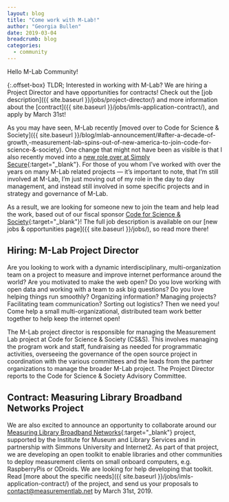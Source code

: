 ```yaml
---
layout: blog
title: "Come work with M-Lab!"
author: "Georgia Bullen"
date: 2019-03-04
breadcrumb: blog
categories:
  - community
---
```


Hello M-Lab Community!

{:.offset-box}
TLDR; Interested in working with M-Lab? We are hiring a Project Director and have opportunities for contracts! Check out the [job description]({{ site.baseurl }}/jobs/project-director/) and more information about the [contract]({{ site.baseurl }}/jobs/imls-application-contract/), and apply by March 31st!
<!--more-->

As you may have seen, M-Lab recently [moved over to Code for Science & Society]({{ site.baseurl }}/blog/mlab-announcement/#after-a-decade-of-growth,-measurement-lab-spins-out-of-new-america-to-join-code-for-science-&-society). One change that might not have been as visible is that I also recently moved into a [new role over at Simply Secure](https://simplysecure.org/blog/hello-georgia){:target="_blank"}. For those of you whom I’ve worked with over the years on many M-Lab related projects — it’s important to note, that I’m still involved at M-Lab, I’m just moving out of my role in the day to day management, and instead still involved in some specific projects and in strategy and governance of M-Lab.

As a result, we are looking for someone new to join the team and help lead the work, based out of our fiscal sponsor [Code for Science & Society](https://codeforscience.org){:target="_blank"}! The full job description is available on our [new jobs & opportunities page]({{ site.baseurl }}/jobs/), so read more there!

## Hiring: M-Lab Project Director

Are you looking to work with a dynamic interdisciplinary, multi-organization team on a project to measure and improve internet performance around the world? Are you motivated to make the web open? Do you love working with open data and working with a team to ask big questions? Do you love helping things run smoothly? Organizing information? Managing projects? Facilitating team communication? Sorting out logistics? Then we need you! Come help a small multi-organizational, distributed team work better together to help keep the internet open!

The M-Lab project director is responsible for managing the Measurement Lab project at Code for Science & Society (CS&S). This involves managing the program work and staff, fundraising as needed for programmatic activities, overseeing the governance of the open source project in coordination with the various committees and the leads from the partner organizations to manage the broader M-Lab project. The Project Director reports to the Code for Science & Society Advisory Committee.

## Contract: Measuring Library Broadband Networks Project

We are also excited to announce an opportunity to collaborate around our [Measuring Library Broadband Networks](http://slis.simmons.edu/blogs/mlbn/){:target="_blank"} project, supported by the Institute for Museum and Library Services and in partnership with Simmons University and Internet2. As part of that project, we are developing an open toolkit to enable libraries and other communities to deploy measurement clients on small onboard computers, e.g. RaspberryPis or ODroids. We are looking for help developing that toolkit. Read [more about the specific needs]({{ site.baseurl }}/jobs/imls-application-contract/) of the project, and send us your proposals to [contact@measurementlab.net](mailto:contact@measurementlab.net) by March 31st, 2019.

